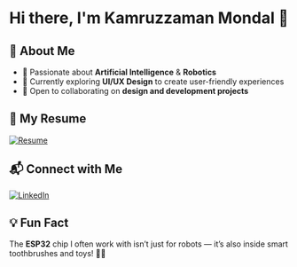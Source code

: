 # Hi there, I'm Kamruzzaman Mondal 👋

## 🚀 About Me
- 🤖 Passionate about **Artificial Intelligence** & **Robotics**  
- 🎨 Currently exploring **UI/UX Design** to create user-friendly experiences  
- 🤝 Open to collaborating on **design and development projects**  

## 📄 My Resume
[![Resume](https://img.shields.io/badge/Download-Resume-green)](https://github.com/kamru03/kamru03/blob/main/Kamruzzaman_Mondal_Resume.pdf)

## 📬 Connect with Me
[![LinkedIn](https://img.shields.io/badge/LinkedIn-Connect-blue)](https://www.linkedin.com/in/kamruzzaman-mondal-34a500319/)

## 💡 Fun Fact
The **ESP32** chip I often work with isn’t just for robots — it’s also inside smart toothbrushes and toys! 🦷🤖


<!---
kamru03/kamru03 is a ✨ special ✨ repository because its `README.md` (this file) appears on your GitHub profile.
You can click the Preview link to take a look at your changes.
--->

